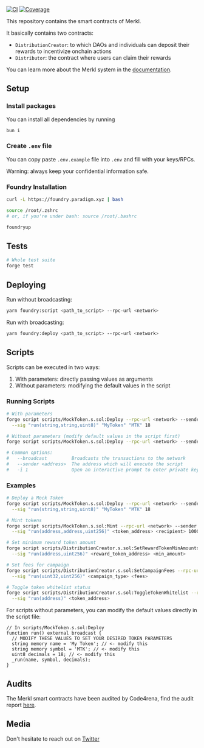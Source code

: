 [![CI](https://github.com/AngleProtocol/merkl-contracts/actions/workflows/ci.yml/badge.svg)](https://github.com/AngleProtocol/merkl-contracts/actions)
[![Coverage](https://codecov.io/gh/AngleProtocol/merkl-contracts/branch/main/graph/badge.svg)](https://codecov.io/gh/AngleProtocol/merkl-contracts)

This repository contains the smart contracts of Merkl.

It basically contains two contracts:

- `DistributionCreator`: to which DAOs and individuals can deposit their rewards to incentivize onchain actions
- `Distributor`: the contract where users can claim their rewards

You can learn more about the Merkl system in the [documentation](https://docs.merkl.xyz).

## Setup

### Install packages

You can install all dependencies by running

```bash
bun i
```

### Create `.env` file

You can copy paste `.env.example` file into `.env` and fill with your keys/RPCs.

Warning: always keep your confidential information safe.

### Foundry Installation

```bash
curl -L https://foundry.paradigm.xyz | bash

source /root/.zshrc
# or, if you're under bash: source /root/.bashrc

foundryup
```

## Tests

```bash
# Whole test suite
forge test
```

## Deploying

Run without broadcasting:

```bash
yarn foundry:script <path_to_script> --rpc-url <network>
```

Run with broadcasting:

```bash
yarn foundry:deploy <path_to_script> --rpc-url <network>
```

## Scripts

Scripts can be executed in two ways:

1. With parameters: directly passing values as arguments
2. Without parameters: modifying the default values in the script

### Running Scripts

```bash
# With parameters
forge script scripts/MockToken.s.sol:Deploy --rpc-url <network> --sender <address> --broadcast -i 1 \
  --sig "run(string,string,uint8)" "MyToken" "MTK" 18

# Without parameters (modify default values in the script first)
forge script scripts/MockToken.s.sol:Deploy --rpc-url <network> --sender <address> --broadcast -i 1

# Common options:
#   --broadcast         Broadcasts the transactions to the network
#   --sender <address>  The address which will execute the script
#   -i 1                Open an interactive prompt to enter private key of the sender when broadcasting
```

### Examples

```bash
# Deploy a Mock Token
forge script scripts/MockToken.s.sol:Deploy --rpc-url <network> --sender <address> --broadcast \
  --sig "run(string,string,uint8)" "MyToken" "MTK" 18

# Mint tokens
forge script scripts/MockToken.s.sol:Mint --rpc-url <network> --sender <address> --broadcast \
  --sig "run(address,address,uint256)" <token_address> <recipient> 1000000000000000000

# Set minimum reward token amount
forge script scripts/DistributionCreator.s.sol:SetRewardTokenMinAmounts --rpc-url <network> --sender <address> --broadcast \
  --sig "run(address,uint256)" <reward_token_address> <min_amount>

# Set fees for campaign
forge script scripts/DistributionCreator.s.sol:SetCampaignFees --rpc-url <network> --sender <address> --broadcast \
  --sig "run(uint32,uint256)" <campaign_type> <fees>

# Toggle token whitelist status
forge script scripts/DistributionCreator.s.sol:ToggleTokenWhitelist --rpc-url <network> --sender <address> --broadcast \
  --sig "run(address)" <token_address>
```

For scripts without parameters, you can modify the default values directly in the script file:

```solidity
// In scripts/MockToken.s.sol:Deploy
function run() external broadcast {
  // MODIFY THESE VALUES TO SET YOUR DESIRED TOKEN PARAMETERS
  string memory name = 'My Token'; // <- modify this
  string memory symbol = 'MTK'; // <- modify this
  uint8 decimals = 18; // <- modify this
  _run(name, symbol, decimals);
}
```

## Audits

The Merkl smart contracts have been audited by Code4rena, find the audit report [here](https://code4rena.com/reports/2023-06-angle).

## Media

Don't hesitate to reach out on [Twitter](https://x.com/merkl_xyz)
